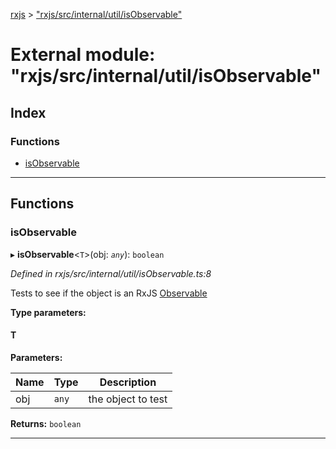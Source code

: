 [rxjs](../README.md) > ["rxjs/src/internal/util/isObservable"](../modules/_rxjs_src_internal_util_isobservable_.md)

# External module: "rxjs/src/internal/util/isObservable"

## Index

### Functions

* [isObservable](_rxjs_src_internal_util_isobservable_.md#isobservable)

---

## Functions

<a id="isobservable"></a>

###  isObservable

▸ **isObservable**<`T`>(obj: *`any`*): `boolean`

*Defined in rxjs/src/internal/util/isObservable.ts:8*

Tests to see if the object is an RxJS [Observable](../classes/_rxjs_src_internal_observable_.observable.md)

**Type parameters:**

#### T 
**Parameters:**

| Name | Type | Description |
| ------ | ------ | ------ |
| obj | `any` |  the object to test |

**Returns:** `boolean`

___

